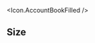 <script>
  import * as Icon from 'svelte-ant-design-icons';
</script>

<Icon.AccountBookFilled />

<h2>Size</h2>
<Icon.AccountBookFilled size="30" />

